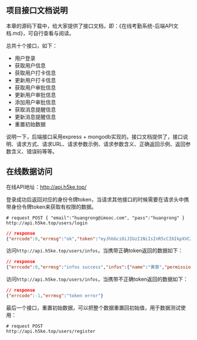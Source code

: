 

## 项目接口文档说明

本章的源码下载中，给大家提供了接口文档，即：《在线考勤系统-后端API文档.md》，可自行查看与阅读。

总共十个接口，如下：

- 用户登录
- 获取用户信息
- 获取用户打卡信息
- 更新用户打卡信息
- 获取用户审批信息
- 更新用户审批信息
- 添加用户审批信息
- 获取消息提醒信息
- 更新消息提醒信息
- 重置初始数据

说明一下，后端接口采用express + mongodb实现的。接口文档提供了，接口说明、请求方式、请求URL、请求参数示例、请求参数含义、正确返回示例、返回参数含义、错误码等等。

## 在线数据访问

在线API地址：http://api.h5ke.top/

登录成功后返回对应的身份令牌token，当请求其他接口的时候需要在请求头中携带身份令牌token来获取有权限的数据。

```shell
# request POST { "email":"huangrong@imooc.com", "pass":"huangrong" }
http://api.h5ke.top/users/login
```

```json
// response
{"errcode":0,"errmsg":"ok","token":"eyJhbGciOiJIUzI1NiIsInR5cCI6IkpXVCJ9.eyJpbmZvcyI6eyJuYW1lIjoi6buE6JOJIiwicGVybWlzc2lvbiI6WyJob21lIiwic2lnbiIsImV4Y2VwdGlvbiIsImFwcGx5Il0sIl9pZCI6IjYyNjMyZjNmNjc0YjFlMjBjODQxYWFlMiIsImFwcHJvdmVyIjpbeyJfaWQiOiI2MjZjNzIzNmUwYzdlZGY2Y2U1MDc3MDgiLCJuYW1lIjoi5rSq5LiD5YWsIn1dLCJoZWFkIjoiaHR0cDovL2FwaS5oNWtlLnRvcC91cGxvYWRzLzYyNjMyZjNmNjc0YjFlMjBjODQxYWFlMi5wbmcifSwiaWF0IjoxNjY3NzI0MjU3LCJleHAiOjE2Njc3Mjc4NTd9.7N2RkRC0NyIhgOaCLSLTC7283PlcsCW_xEPT9YrgP-8"}
```

访问`http://api.h5ke.top/users/infos`，当携带正确token返回的数据如下：

```json
// response
{"errcode":0,"errmsg":"infos success","infos":{"name":"黄蓉","permission":["home","sign","exception","apply"],"_id":"62632f3f674b1e20c841aae2","approver":[{"_id":"626c7236e0c7edf6ce507708","name":"洪七公"}],"head":"http://api.h5ke.top/uploads/62632f3f674b1e20c841aae2.png"}}
```

访问`http://api.h5ke.top/users/infos`，当携带不正确token返回的数据如下：

```json
// response
{"errcode":-1,"errmsg":"token error"}
```

最后一个接口，重置初始数据，可以把整个数据重置回初始值，用于数据测试使用：

```shell
# request POST
http://api.h5ke.top/users/register 
```

